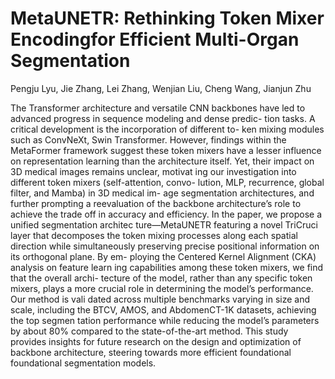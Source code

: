 # MetaUNETR: Rethinking Token Mixer Encodingfor Efficient Multi-Organ Segmentation
Pengju Lyu, Jie Zhang, Lei Zhang, Wenjian Liu, Cheng Wang, Jianjun Zhu

The Transformer architecture and versatile CNN backbones
have led to advanced progress in sequence modeling and dense predic-
tion tasks. A critical development is the incorporation of different to-
ken mixing modules such as ConvNeXt, Swin Transformer. However,
findings within the MetaFormer framework suggest these token mixers
have a lesser influence on representation learning than the architecture
itself. Yet, their impact on 3D medical images remains unclear, motivat
ing our investigation into different token mixers (self-attention, convo-
lution, MLP, recurrence, global filter, and Mamba) in 3D medical im-
age segmentation architectures, and further prompting a reevaluation
of the backbone architecture’s role to achieve the trade off in accuracy
and efficiency. In the paper, we propose a unified segmentation architec
ture—MetaUNETR featuring a novel TriCruci layer that decomposes the
token mixing processes along each spatial direction while simultaneously
preserving precise positional information on its orthogonal plane. By em-
ploying the Centered Kernel Alignment (CKA) analysis on feature learn
ing capabilities among these token mixers, we find that the overall archi-
tecture of the model, rather than any specific token mixers, plays a more
crucial role in determining the model’s performance. Our method is vali
dated across multiple benchmarks varying in size and scale, including the
BTCV, AMOS, and AbdomenCT-1K datasets, achieving the top segmen
tation performance while reducing the model’s parameters by about 80%
compared to the state-of-the-art method. This study provides insights for
future research on the design and optimization of backbone architecture,
steering towards more efficient foundational  foundational segmentation models.
